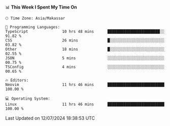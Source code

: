 <!--START_SECTION:waka-->
📊 **This Week I Spent My Time On** 

```text
🕑︎ Time Zone: Asia/Makassar

💬 Programming Languages: 
TypeScript               10 hrs 48 mins      ███████████████████████░░   91.82 % 
CSS                      26 mins             █░░░░░░░░░░░░░░░░░░░░░░░░   03.82 % 
Other                    18 mins             █░░░░░░░░░░░░░░░░░░░░░░░░   02.55 % 
JSON                     5 mins              ░░░░░░░░░░░░░░░░░░░░░░░░░   00.75 % 
TSConfig                 4 mins              ░░░░░░░░░░░░░░░░░░░░░░░░░   00.65 % 

🔥 Editors: 
Neovim                   11 hrs 46 mins      █████████████████████████   100.00 % 

💻 Operating System: 
Linux                    11 hrs 46 mins      █████████████████████████   100.00 % 
```


 Last Updated on 12/07/2024 18:38:53 UTC
<!--END_SECTION:waka-->
